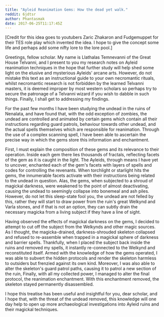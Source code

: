 ```yaml
---
title: "Ayleid Reanimation Gems: How the dead yet walk."
reddit: 6jdtsr
author: Phantasmak
date: 2017-06-25T11:17:45Z
---
```


[Credit for this idea goes to youtubers Zaric Zhakaron and Fudgemuppet for their TES role play which invented the idea. I hope to give the concept some life and perhaps add some nifty lore to the lore pool.]

Greetings, fellow scholar. My name is Llathalas Temnevanni of the Great House Telvanni, and I present to you my research notes on Ayleid reanimation techniques in the hope that further study will help shed some light on the elusive and mysterious Ayleids' arcane arts. However, do not mistake this text as an instructional guide to your own necromantic rituals, whilst necromantic research is not forbidden by the learned Telvanni masters, it is deemed improper by most western scholars so perhaps try to secure the patronage of a Telvanni wizard if you wish to dabble in such things. Finally, I shall get to addressing my findings.

For the past few months I have been studying the undead in the ruins of Nenalata, and have found that, with the odd exception of zombies, the undead are controlled and animated by certain gems which contain all their instructions regarding guard patrols, behaviour towards other undead, and the actual spells themselves which are responsible for reanimation. Through the use of a complex scanning spell, I have been able to ascertain the precise way in which the gems store this information and enchantment. 

First, I must explain the composition of these gems and its relevance to their operation. Inside each gem there lies thousands of fractals, reflecting facets of the gem as it is caught in the light. The Ayleids, through means I have yet to uncover, enchanted each of the gem's facets with layers of spells and codes for controlling the revenants. When torchlight or starlight hits the gems, the innumerable facets activate with their instructions being related to the undead in question. Alas, the gems, when subjected to a shroud of magickal darkness, were weakened to the point of almost deactivating, causing the undead to seemingly collapse into bonemeal and ash piles. However, do not let this sleep-state fool you, the undead are not felled by this, rather they will start to draw power from the ruin's great Welkynd and Varla stones, and if that is not an option, they can subtly drain the necessary magicka from a living subject if they have a line of sight. 

Having observed the effects of magickal darkness on the gems, I decided to attempt to cut off the subject from the Welkynds and other magic sources. As I thought, the magicka-drained, darkness-shrouded skeleton collapsed and refused to re-assemble when trapped in a magickal sphere of darkness and barrier spells. Thankfully, when I placed the subject back inside the ruins and removed my spells, it instantly re-connected to the Welkynd and reconstituted itself. Armed with the knowledge of how the gems operated, I was able to subvert the hidden protocols and render the skeleton harmless to outsiders but frenzied against its own kind. Moreover, I was also able to alter the skeleton's guard patrol paths, causing it to patrol a new section of the ruin, Finally, with all my collected power, I managed to alter the final protocol, the reanimation enchantment. With this enchantment removed, the skeleton stayed permanently disassembled. 

I hope this treatise has been useful and insightful for you, dear scholar, and I hope that, with the threat of the undead removed, this knowledge will one day help to open up more archaeological investigations into Ayleid ruins and their magickal techniques.


